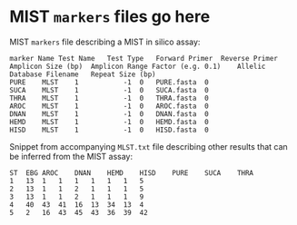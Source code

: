 # MIST `markers` files go here

MIST `markers` file describing a MIST in silico assay:

```
marker Name	Test Name	Test Type	Forward Primer	Reverse Primer	Amplicon Size (bp)	Amplicon Range Factor (e.g. 0.1)	Allelic Database Filename	Repeat Size (bp)
PURE	MLST	1			-1	0	PURE.fasta	0
SUCA	MLST	1			-1	0	SUCA.fasta	0
THRA	MLST	1			-1	0	THRA.fasta	0
AROC	MLST	1			-1	0	AROC.fasta	0
DNAN	MLST	1			-1	0	DNAN.fasta	0
HEMD	MLST	1			-1	0	HEMD.fasta	0
HISD	MLST	1			-1	0	HISD.fasta	0
```

Snippet from accompanying `MLST.txt` file describing other results that can be inferred from the MIST assay:

```
ST	EBG	AROC	DNAN	HEMD	HISD	PURE	SUCA	THRA
1	13	1	1	1	1	1	1	5
2	13	1	1	2	1	1	1	5
3	13	1	1	2	1	1	1	9
4	40	43	41	16	13	34	13	4
5	2	16	43	45	43	36	39	42
```
